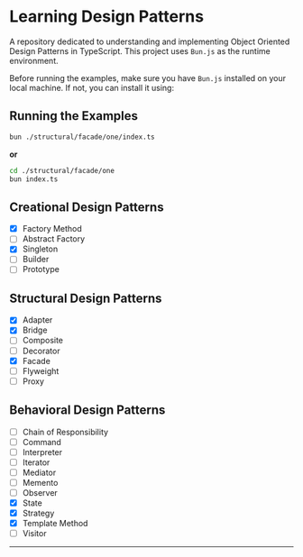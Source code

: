 # Learning Design Patterns

A repository dedicated to understanding and implementing Object Oriented Design Patterns in TypeScript. This project uses `Bun.js` as the runtime environment.

Before running the examples, make sure you have `Bun.js` installed on your local machine. If not, you can install it using:

## Running the Examples

```bash
bun ./structural/facade/one/index.ts
```

**or**

```bash
cd ./structural/facade/one
bun index.ts
```

## Creational Design Patterns

- [x] Factory Method
- [ ] Abstract Factory
- [x] Singleton
- [ ] Builder
- [ ] Prototype

## Structural Design Patterns

- [x] Adapter
- [x] Bridge
- [ ] Composite
- [ ] Decorator
- [x] Facade
- [ ] Flyweight
- [ ] Proxy

## Behavioral Design Patterns

- [ ] Chain of Responsibility
- [ ] Command
- [ ] Interpreter
- [ ] Iterator
- [ ] Mediator
- [ ] Memento
- [ ] Observer
- [x] State
- [x] Strategy
- [x] Template Method
- [ ] Visitor

---
